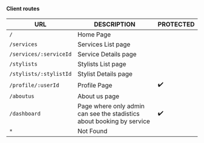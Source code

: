 
#### Client routes

| URL                   | DESCRIPTION                                          | PROTECTED                 |
| --------------------- | -----------------------------------------------------| ------------------------- |
| `/`                   |  Home Page                                           |                           |
| `/services`           |  Services List page                                  |                           |
| `/services/:serviceId`|  Service Details page                                |                           |
| `/stylists`           |  Stylists List page                                  |                           |
| `/stylists/:stylistId`|  Stylist Details page                                |                           |
| `/profile/:userId`    |  Profile Page                                        |              ✔️          |
| `/aboutus`            |  About us page                                       |                           |
| `/dashboard         ` |  Page where only admin can see the stadistics about booking by service     |              ✔️          |
| `*`                   |  Not Found                                           |                           |